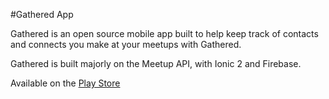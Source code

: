 #Gathered App

Gathered is an open source mobile app built to help keep track of contacts and connects you make at your meetups with Gathered.

Gathered is built majorly on the Meetup API, with Ionic 2 and Firebase.

Available on the [Play Store](https://play.google.com/store/apps/details?id=com.acekyd.gathered)
